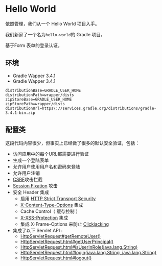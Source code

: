 # Hello World
 
依照管理，我们从一个 Hello World 项目入手。

我们新家了一个名为`hello-world`的 Gradle 项目。

基于Form 表单的登录认证。

## 环境

* Gradle Wapper 3.4.1
* Gradle Wapper 3.4.1


```
distributionBase=GRADLE_USER_HOME
distributionPath=wrapper/dists
zipStoreBase=GRADLE_USER_HOME
zipStorePath=wrapper/dists
distributionUrl=https\://services.gradle.org/distributions/gradle-3.4.1-bin.zip
```

## 配置类


这段代码内容很少，但事实上已经做了很多的默认安全验证，包括：

* 访问应用中的每个URL都需要进行验证
* 生成一个登陆表单
* 允许用户使用用户名和密码来登陆
* 允许用户注销
* [CSRF](https://en.wikipedia.org/wiki/Cross-site_request_forgery)攻击拦截
* [Session Fixation](https://en.wikipedia.org/wiki/Session_fixation) 攻击
* 安全 Header 集成
	* 启用 [HTTP Strict Transport Security](https://en.wikipedia.org/wiki/HTTP_Strict_Transport_Security)
	* [X-Content-Type-Options](https://msdn.microsoft.com/en-us/library/ie/gg622941(v=vs.85).aspx) 集成
	* Cache Control（ 缓存控制 ）
	* [X-XSS-Protection](https://msdn.microsoft.com/en-us/library/dd565647(v=vs.85).aspx) 集成
	* 集成 X-Frame-Options 来防止 [Clickjacking](https://en.wikipedia.org/wiki/Clickjacking)
* 集成了以下 Servlet API :
	* [HttpServletRequest#getRemoteUser()](https://docs.oracle.com/javaee/6/api/javax/servlet/http/HttpServletRequest.html#getRemoteUser())
	* [HttpServletRequest.html#getUserPrincipal()](https://docs.oracle.com/javaee/6/api/javax/servlet/http/HttpServletRequest.html#getUserPrincipal())
	* [HttpServletRequest.html#isUserInRole(java.lang.String)](https://docs.oracle.com/javaee/6/api/javax/servlet/http/HttpServletRequest.html#isUserInRole(java.lang.String))
	* [HttpServletRequest.html#login(java.lang.String, java.lang.String)](https://docs.oracle.com/javaee/6/api/javax/servlet/http/HttpServletRequest.html#login(java.lang.String,%20java.lang.String))
	* [HttpServletRequest.html#logout()](https://docs.oracle.com/javaee/6/api/javax/servlet/http/HttpServletRequest.html#logout())
